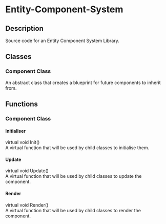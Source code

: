 # Entity-Component-System

## Description
Source code for an Entity Component System Library.

## Classes
### Component Class
An abstract class that creates a blueprint for future components to inherit from.

## Functions
### Component Class
#### Initialiser
virtual void Init()<br />
A virtual function that will be used by child classes to initialise them.

#### Update
virtual void Update()<br />
A virtual function that will be used by child classes to update the component.

#### Render
virtual void Render()<br />
A virtual function that will be used by child classes to render the component.